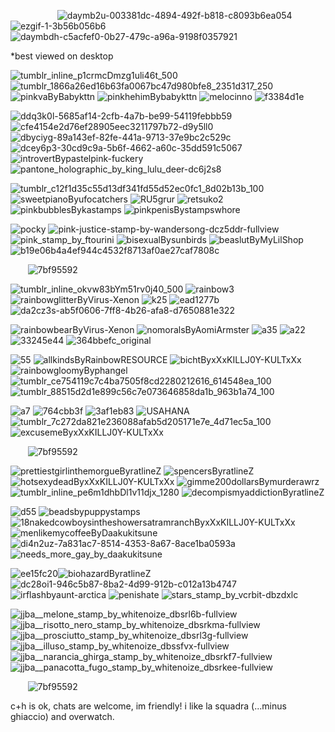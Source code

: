 
 ‎ ‎ ‎ ‎ ‎ ‎  ‎ ‎ ‎ ‎ ‎ ‎ ‎ ‎ ‎ ‎ ‎ ‎‎ ‎ ‎![daymb2u-003381dc-4894-492f-b818-c8093b6ea054](https://github.com/user-attachments/assets/7ee414dd-3222-478d-a170-e8d8df334db5)  ‎ ‎ ‎
 ‎‎![ezgif-1-3b56b056b6](https://github.com/user-attachments/assets/c9e8f9a7-a319-434e-a709-c6a05c0eea56)  ‎ ‎ ‎
![daymbdh-c5acfef0-0b27-479c-a96a-9198f0357921](https://github.com/user-attachments/assets/966498fc-c713-46c4-9073-3c0b73e905db)

*best viewed on desktop

![tumblr_inline_p1crmcDmzg1uli46t_500](https://github.com/user-attachments/assets/c001f820-a416-427c-908f-98306b092dee) 
![tumblr_1866a26ed16b63fa0067bc47d980bfe8_2351d317_250](https://github.com/user-attachments/assets/80a3df49-ab09-418f-9801-1d3725e88773)
![pinkvaByBabykttn](https://github.com/user-attachments/assets/033fbb09-2bff-4c7d-b076-9b6b118d6a4b)
![pinkhehimBybabykttn](https://github.com/user-attachments/assets/2ab261fc-3065-4b88-86b1-be7a60606208)
![melocinno](https://github.com/user-attachments/assets/039baca9-0181-4401-b766-2149e205dfb3)
![f3384d1e](https://github.com/user-attachments/assets/dfb4ba2f-40c8-4487-b9a3-2d0c1535b67a)

![ddq3k0l-5685af14-2cfb-4a7b-be99-54119febbb59](https://github.com/user-attachments/assets/b1b5b801-5ee2-4819-9ea5-e6e22036786e)
![cfe4154e2d76ef28905eec3211797b72-d9y5ll0](https://github.com/user-attachments/assets/0941e2d7-aa4b-4dcd-88f5-aaf6164335ae)
![dbyciyg-89a143ef-82fe-441a-9713-37e9bc2c529c](https://github.com/user-attachments/assets/683900b8-99cb-4ddd-a7b0-40d887900560)
![dcey6p3-30cd9c9a-5b6f-4662-a60c-35dd591c5067](https://github.com/user-attachments/assets/4ac84ba4-ba02-4c3a-91c0-6f89f380d042)
![introvertBypastelpink-fuckery](https://github.com/user-attachments/assets/07a538b5-98f5-4a50-9a95-d26c56ed2138)
![pantone_holographic_by_king_lulu_deer-dc6j2s8](https://github.com/user-attachments/assets/e85f192f-fb5a-499a-91ff-f1d8a9bd0b6e)

![tumblr_c12f1d35c55d13df341fd55d52ec0fc1_8d02b13b_100](https://github.com/user-attachments/assets/ebe5085b-427e-4724-9cdf-00ea47801b25)
![sweetpianoByufocatchers](https://github.com/user-attachments/assets/d5772f3c-4ba0-4a33-8efe-5d4c59b9c3ff) 
![RU5grur](https://github.com/user-attachments/assets/71fbfe5e-112d-4f24-b25e-c8a6142e6992)
![retsuko2](https://github.com/user-attachments/assets/d5d6dc02-285b-4b12-abbc-041317bbf388)
![pinkbubblesBykastamps](https://github.com/user-attachments/assets/6358baeb-78ad-4945-b008-57831b24e96d)
![pinkpenisBystampswhore](https://github.com/user-attachments/assets/2d46059e-5197-4e78-98c3-109123e542a9)

![pocky](https://github.com/user-attachments/assets/cf59e49c-219b-4f56-ba7f-7857c3de9039) ![pink-justice-stamp-by-wandersong-dcz5ddr-fullview](https://github.com/user-attachments/assets/d32c36da-d556-4b2f-956a-7005caf50210) ![pink_stamp_by_ftourini](https://github.com/user-attachments/assets/b25f586c-d173-4aa8-99ad-df87be454df1) 
![bisexualBysunbirds](https://github.com/user-attachments/assets/8079dbe5-4959-4d65-b8da-1c7e219d018d)
![beaslutByMyLilShop](https://github.com/user-attachments/assets/c39ee151-f955-4138-bb2b-41f075cea5d5)
![b19e06b4a4ef944c4532f8713af0ae27caf7808c](https://github.com/user-attachments/assets/6fecc11d-607b-47cf-94c8-9e4d545e54f6)




‎ ‎ ‎ ‎ ‎ ‎ ‎ ![7bf95592](https://github.com/user-attachments/assets/5327a648-5879-422e-afa4-224e61928ee0)




![tumblr_inline_okvw83bYm51rv0j40_500](https://github.com/user-attachments/assets/7887c362-0a5c-4c23-b58c-bd4a3811d5b7)
![rainbow3](https://github.com/user-attachments/assets/5d57ffdc-721b-47fd-9472-75949aecf47e)
![rainbowglitterByVirus-Xenon](https://github.com/user-attachments/assets/898ed541-35f0-4f9a-9e99-dc3b4c2149fc)
![k25](https://github.com/user-attachments/assets/2d9dcec3-696a-4815-8fee-f40dfda1a269)
![ead1277b](https://github.com/user-attachments/assets/162cdef0-3abb-4aea-858e-878147842e7f)
![da2cz3s-ab5f0606-7ff8-4b26-afa8-d7650881e322](https://github.com/user-attachments/assets/30155d1e-a24f-4578-bb2d-5b50760d255a)

![rainbowbearByVirus-Xenon](https://github.com/user-attachments/assets/95d1ee42-8fe3-434d-ba28-145f97cd2f59)
![nomoralsByAomiArmster](https://github.com/user-attachments/assets/b634167f-916c-469f-8ff7-54c9b9e782f3)
![a35](https://github.com/user-attachments/assets/8f58c6f3-472d-4c2f-82cc-7e46bd9b4a26)
![a22](https://github.com/user-attachments/assets/cf883779-43cd-4670-bfcd-d907b8378396)
![33245e44](https://github.com/user-attachments/assets/c9e5c73e-9433-4ca9-966b-30ae29d9ef0e)
![364bbefc_original](https://github.com/user-attachments/assets/225b4eed-7275-4399-9afa-67fb5504a011)

![55](https://github.com/user-attachments/assets/5a10c06e-9ac7-4ac4-ac7b-96554fe0c548)
![allkindsByRainbowRESOURCE](https://github.com/user-attachments/assets/f62223b6-7275-415a-b8aa-0359d4e61bdf)
![bichtByxXxKILLJ0Y-KULTxXx](https://github.com/user-attachments/assets/e9e64afa-66dd-41bb-98bb-63c5fe5905aa)
![rainbowgloomyByphangel](https://github.com/user-attachments/assets/d6f73124-ad8a-408a-bb48-7ec6b09697d6)
![tumblr_ce754119c7c4ba7505f8cd2280212616_614548ea_100](https://github.com/user-attachments/assets/736985c7-ab74-49f5-b2eb-10e11403dadc)
![tumblr_88515d2d1e899c56c7e073646858da1b_963b1a74_100](https://github.com/user-attachments/assets/cef2847d-6aa3-464f-a2b0-41382e03df11)

![a7](https://github.com/user-attachments/assets/f4293314-0b0c-4d61-9f88-622e8e1cd777) ![764cbb3f](https://github.com/user-attachments/assets/e10314c7-ee5b-4ca6-945a-de207dae2787) 
![3af1eb83](https://github.com/user-attachments/assets/09e4f64b-c4cd-43de-9aca-c10bc4010910) ![USAHANA](https://github.com/user-attachments/assets/41d9977e-d95d-48a8-af5e-d5090d8a3b34)
![tumblr_7c272da821e236088afab5d205171e7e_4d71ec5a_100](https://github.com/user-attachments/assets/53736187-81a0-4396-b955-de2f93780c01) 
![excusemeByxXxKILLJ0Y-KULTxXx](https://github.com/user-attachments/assets/f3a4d6f6-2d5e-4a9b-a706-730228e3b0ac)




‎ ‎ ‎ ‎ ‎ ‎ ‎ ![7bf95592](https://github.com/user-attachments/assets/5327a648-5879-422e-afa4-224e61928ee0)


![prettiestgirlinthemorgueByratlineZ](https://github.com/user-attachments/assets/a6e8582e-741b-4d46-b308-7237c05704d0)
![spencersByratlineZ](https://github.com/user-attachments/assets/c8e3f067-7e05-4948-9c90-9839389788ca)
![hotsexydeadByxXxKILLJ0Y-KULTxXx](https://github.com/user-attachments/assets/7c053c6a-61d2-4237-9681-b81c60f85d4d)
![gimme200dollarsBymurderawrz](https://github.com/user-attachments/assets/12a39272-026f-4010-aee5-cada779f3668)
![tumblr_inline_pe6m1dhbDl1v11djx_1280](https://github.com/user-attachments/assets/39e7e658-e2a9-4981-a90c-e404c15c0ebe)
![decompismyaddictionByratlineZ](https://github.com/user-attachments/assets/495ed365-de8c-46ae-959a-e8d6480c8b47)

![d55](https://github.com/user-attachments/assets/23d9454e-8f62-46a5-b01a-3cbf6478e8b9)
![beadsbypuppystamps](https://github.com/user-attachments/assets/5930cd10-758a-444d-b29b-06ea4cf92f11)
![18nakedcowboysintheshowersatramranchByxXxKILLJ0Y-KULTxXx](https://github.com/user-attachments/assets/d9c7981d-e583-40ba-ae31-213a27b46a5c)
![menlikemycoffeeByDaakukitsune](https://github.com/user-attachments/assets/748cf1df-20bb-4d05-860d-27e0cd7665d5)
![di4n2uz-7a831ac7-8514-4353-8a67-8ace1ba0593a](https://github.com/user-attachments/assets/3f8324bc-8bbe-474c-9fd8-03cd25e5e550)
![needs_more_gay_by_daakukitsune](https://github.com/user-attachments/assets/f39bb6a3-7644-4136-b5f4-4961d9e91464)

![ee15fc20](https://github.com/user-attachments/assets/5385d9df-5d38-4f1b-b0fc-aabd5a389c29)![biohazardByratlineZ](https://github.com/user-attachments/assets/e8f10fd2-6486-44f3-ad19-1429d268c08e)
![dc28oi1-946c5b87-8ba2-4d99-912b-c012a13b4747](https://github.com/user-attachments/assets/8a5094c1-2f73-46ee-bdcf-26f6e3c503cf) 
![irflashbyaunt-arctica](https://github.com/user-attachments/assets/74279593-ed25-47fd-9e7c-f44f992ffb76) 
![penishate](https://github.com/user-attachments/assets/bbab686d-fc21-4fa8-aace-be1635620d5d) ![stars_stamp_by_vcrbit-dbzdxlc](https://github.com/user-attachments/assets/ab2a48b1-680c-4dd1-b185-98858e7bbd5e)




![jjba__melone_stamp_by_whitenoize_dbsrl6b-fullview](https://github.com/user-attachments/assets/cc5d4a89-cf2d-4598-a52a-c3a68eb5d311)
![jjba__risotto_nero_stamp_by_whitenoize_dbsrkma-fullview](https://github.com/user-attachments/assets/62618540-90ac-443e-ab04-b7185bb29632)
![jjba__prosciutto_stamp_by_whitenoize_dbsrl3g-fullview](https://github.com/user-attachments/assets/9c4305f6-6b17-408e-ba09-0ce4d71903bb)
![jjba__illuso_stamp_by_whitenoize_dbssfvx-fullview](https://github.com/user-attachments/assets/4d09464e-f6bb-4f76-a931-e98d70c2605b)
![jjba__narancia_ghirga_stamp_by_whitenoize_dbsrkf7-fullview](https://github.com/user-attachments/assets/bb27d835-2305-42eb-84fa-8f729c2f25bd)
![jjba__panacotta_fugo_stamp_by_whitenoize_dbsrkee-fullview](https://github.com/user-attachments/assets/70565f69-24ee-49d2-8ff4-fe4c8a8152e3)



‎ ‎ ‎ ‎ ‎ ‎ ‎ ![7bf95592](https://github.com/user-attachments/assets/5327a648-5879-422e-afa4-224e61928ee0)


c+h is ok, chats are welcome, im friendly! i like la squadra (...minus ghiaccio) and overwatch.



